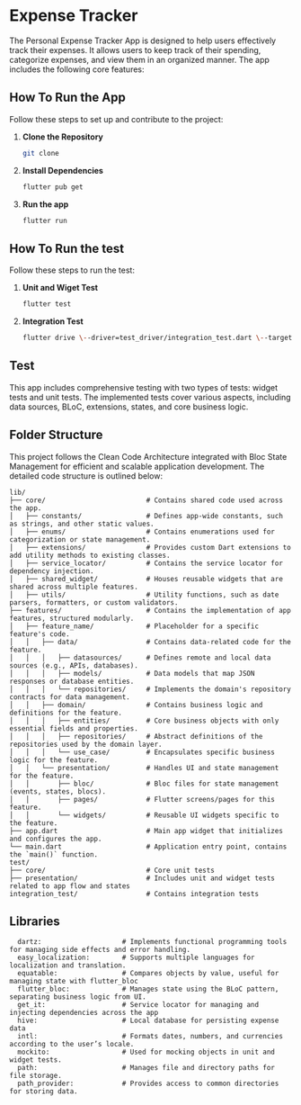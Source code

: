 # Expense Tracker

The Personal Expense Tracker App is designed to help users effectively track their expenses. It allows users to keep track of their spending, categorize expenses, and view them in an organized manner. The app includes the following core features:

## How To Run the App 

Follow these steps to set up and contribute to the project:

1. **Clone the Repository**
   
   ```bash
   git clone 
2. **Install Dependencies**
   
   ```bash
   flutter pub get
3. **Run the app**

   ```bash
   flutter run
   
## How To Run the test 

Follow these steps to run the test:

1. **Unit and Wiget Test**
   
   ```bash
   flutter test
2. **Integration Test**
   
   ```bash
   flutter drive \--driver=test_driver/integration_test.dart \--target=integration_test/app_test.dart 

## Test
This app includes comprehensive testing with two types of tests: widget tests and unit tests. The implemented tests cover various aspects, including data sources, BLoC, extensions, states, and core business logic.

## Folder Structure
This project follows the Clean Code Architecture integrated with Bloc State Management for efficient and scalable application development.
The detailed code structure is outlined below:

```plaintext
lib/
├── core/                         # Contains shared code used across the app.
│   ├── constants/                # Defines app-wide constants, such as strings, and other static values.
│   ├── enums/                    # Contains enumerations used for categorization or state management.
│   ├── extensions/               # Provides custom Dart extensions to add utility methods to existing classes.
│   ├── service_locator/          # Contains the service locator for dependency injection.
│   ├── shared_widget/            # Houses reusable widgets that are shared across multiple features.
│   ├── utils/                    # Utility functions, such as date parsers, formatters, or custom validators.
├── features/                     # Contains the implementation of app features, structured modularly.
│   ├── feature_name/             # Placeholder for a specific feature's code.
│   │   ├── data/                 # Contains data-related code for the feature.
│   │   │   ├── datasources/      # Defines remote and local data sources (e.g., APIs, databases).
│   │   │   ├── models/           # Data models that map JSON responses or database entities.
│   │   │   └── repositories/     # Implements the domain's repository contracts for data management.
│   │   ├── domain/               # Contains business logic and definitions for the feature.
│   │   │   ├── entities/         # Core business objects with only essential fields and properties.
│   │   │   ├── repositories/     # Abstract definitions of the repositories used by the domain layer.
│   │   │   └── use_case/         # Encapsulates specific business logic for the feature.
│   │   └── presentation/         # Handles UI and state management for the feature.
│   │       ├── bloc/             # Bloc files for state management (events, states, blocs).
│   │       ├── pages/            # Flutter screens/pages for this feature.
│   │       └── widgets/          # Reusable UI widgets specific to the feature.
├── app.dart                      # Main app widget that initializes and configures the app.
└── main.dart                     # Application entry point, contains the `main()` function.
test/
├── core/                         # Core unit tests
├── presentation/                 # Includes unit and widget tests related to app flow and states
integration_test/                 # Contains integration tests

```

## Libraries
```plaintext
  dartz:                    # Implements functional programming tools for managing side effects and error handling.
  easy_localization:        # Supports multiple languages for localization and translation.
  equatable:                # Compares objects by value, useful for managing state with flutter_bloc
  flutter_bloc:             # Manages state using the BLoC pattern, separating business logic from UI.
  get_it:                   # Service locator for managing and injecting dependencies across the app
  hive:                     # Local database for persisting expense data
  intl:                     # Formats dates, numbers, and currencies according to the user’s locale.
  mockito:                  # Used for mocking objects in unit and widget tests.
  path:                     # Manages file and directory paths for file storage.
  path_provider:            # Provides access to common directories for storing data.
```

